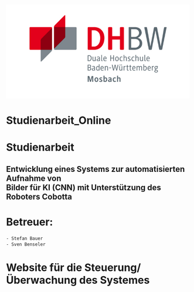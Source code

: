 <img src="Logo_DHBWMosbach.jpg" alt="drawing" width="500"/>

# Studienarbeit_Online
# Studienarbeit 

## Entwicklung eines Systems zur automatisierten Aufnahme von <br/> Bilder für KI (CNN) mit Unterstützung des Roboters Cobotta 
 
# Betreuer: 
    - Stefan Bauer
    - Sven Benseler 
    
 # Website für die Steuerung/ Überwachung des Systemes
